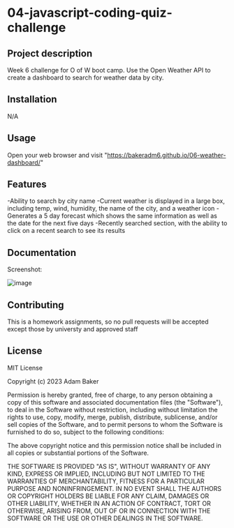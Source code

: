 # 04-javascript-coding-quiz-challenge

## Project description

Week 6 challenge for O of W boot camp. Use the Open Weather API to create a dashboard to search for weather data by city.

## Installation

N/A

## Usage

Open your web browser and visit "https://bakeradm6.github.io/06-weather-dashboard/"

## Features
-Ability to search by city name
-Current weather is displayed in a large box, including temp, wind, humidity, the name of the city, and a weather icon
-Generates a 5 day forecast which shows the same information as well as the date for the next five days
-Recently searched section, with the ability to click on a recent search to see its results

## Documentation

Screenshot:

![image](https://github.com/bakeradm6/04-javascript-coding-quiz-challenge/assets/123577761/841bc938-bf02-4685-b073-ce1ae2942e82)

## Contributing

This is a homework assignments, so no pull requests will be accepted except those by universty and approved staff

## License

MIT License

Copyright (c) 2023 Adam Baker

Permission is hereby granted, free of charge, to any person obtaining a copy
of this software and associated documentation files (the "Software"), to deal
in the Software without restriction, including without limitation the rights
to use, copy, modify, merge, publish, distribute, sublicense, and/or sell
copies of the Software, and to permit persons to whom the Software is
furnished to do so, subject to the following conditions:

The above copyright notice and this permission notice shall be included in all
copies or substantial portions of the Software.

THE SOFTWARE IS PROVIDED "AS IS", WITHOUT WARRANTY OF ANY KIND, EXPRESS OR
IMPLIED, INCLUDING BUT NOT LIMITED TO THE WARRANTIES OF MERCHANTABILITY,
FITNESS FOR A PARTICULAR PURPOSE AND NONINFRINGEMENT. IN NO EVENT SHALL THE
AUTHORS OR COPYRIGHT HOLDERS BE LIABLE FOR ANY CLAIM, DAMAGES OR OTHER
LIABILITY, WHETHER IN AN ACTION OF CONTRACT, TORT OR OTHERWISE, ARISING FROM,
OUT OF OR IN CONNECTION WITH THE SOFTWARE OR THE USE OR OTHER DEALINGS IN THE
SOFTWARE.


